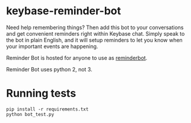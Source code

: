 # keybase-reminder-bot

Need help remembering things? Then add this bot to your conversations and get convenient reminders right within Keybase chat. Simply speak to the bot in plain English, and it will setup reminders to let you know when your important events are happening.

Reminder Bot is hosted for anyone to use as [reminderbot](keybase.io/reminderbot).

Reminder Bot uses python 2, not 3.

# Running tests

```
pip install -r requirements.txt
python bot_test.py
```
